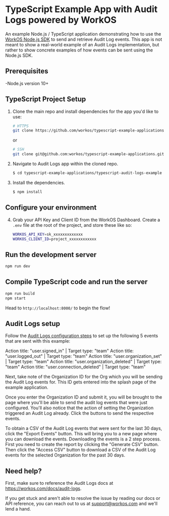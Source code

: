# TypeScript Example App with Audit Logs powered by WorkOS

An example Node.js / TypeScript application demonstrating how to use the [WorkOS Node.js SDK](https://github.com/workos/workos-node) to send and retrieve Audit Log events. This app is not meant to show a real-world example of an Audit Logs implementation, but rather to show concrete examples of how events can be sent using the Node.js SDK.

## Prerequisites

-Node.js version 10+

## TypeScript Project Setup

1. Clone the main repo and install dependencies for the app you'd like to use:

    ```bash
    # HTTPS
    git clone https://github.com/workos/typescript-example-applications.git
    ```

    or

    ```bash
    # SSH
    git clone git@github.com:workos/typescript-example-applications.git
    ```

2. Navigate to Audit Logs app within the cloned repo.

    ```bash
    $ cd typescript-example-applications/typescript-audit-logs-example
    ```

3. Install the dependencies.
    ```bash
    $ npm install
    ```

## Configure your environment

4. Grab your API Key and Client ID from the WorkOS Dashboard. Create a `.env`
   file at the root of the project, and store these like so:

    ```bash
    WORKOS_API_KEY=sk_xxxxxxxxxxxxx
    WORKOS_CLIENT_ID=project_xxxxxxxxxxxx
    ```

## Run the development server

```sh
npm run dev
```

## Compile TypeScript code and run the server

```sh
npm run build
npm start
```

Head to `http://localhost:8000/` to begin the flow!

## Audit Logs setup 

Follow the [Audit Logs configuration steps](https://workos.com/docs/audit-logs/emit-an-audit-log-event/sign-in-to-your-workos-dashboard-account-and-configure-audit-log-event-schemas) to set up the following 5 events that are sent with this example:

Action title: "user.signed_in" | Target type: "team"
Action title: "user.logged_out" | Target type: "team"
Action title: "user.organization_set" | Target type: "team"
Action title: "user.organization_deleted" | Target type: "team"
Action title: "user.connection_deleted" | Target type: "team"

Next, take note of the Organization ID for the Org which you will be sending the Audit Log events for. This ID gets entered into the splash page of the example application.

Once you enter the Organization ID and submit it, you will be brought to the page where you'll be able to send the audit log events that were just configured. You'll also notice that the action of setting the Organization triggered an Audit Log already. Click the buttons to send the respective events.

To obtain a CSV of the Audit Log events that were sent for the last 30 days, click the "Export Events" button. This will bring you to a new page where you can download the events. Downloading the events is a 2 step process. First you need to create the report by clicking the "Generate CSV" button. Then click the "Access CSV" button to download a CSV of the Audit Log events for the selected Organization for the past 30 days.

## Need help?

First, make sure to reference the Audit Logs docs at https://workos.com/docs/audit-logs.

If you get stuck and aren't able to resolve the issue by reading our docs or API reference, you can reach out to us at support@workos.com and we'll lend a hand.
